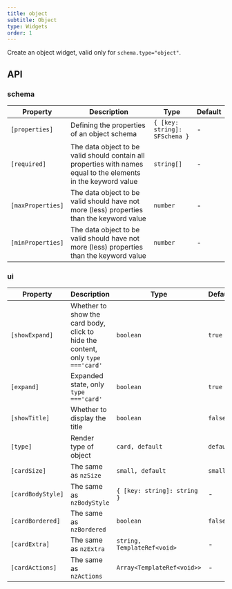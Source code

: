 ```yaml
---
title: object
subtitle: Object
type: Widgets
order: 1
---
```


Create an object widget, valid only for `schema.type="object"`.

## API


### schema

| Property | Description | Type | Default |
|----------|-------------|------|---------|
| `[properties]` | Defining the properties of an object schema | `{ [key: string]: SFSchema }` | - |
| `[required]` | The data object to be valid should contain all properties with names equal to the elements in the keyword value | `string[]` | - |
| `[maxProperties]` | The data object to be valid should have not more (less) properties than the keyword value | `number` | - |
| `[minProperties]` | The data object to be valid should have not more (less) properties than the keyword value | `number` | - |

### ui

| Property | Description | Type | Default |
|----------|-------------|------|---------|
| `[showExpand]` | Whether to show the card body, click to hide the content, only `type ==='card'` | `boolean` | `true` |
| `[expand]` | Expanded state, only `type ==='card'` | `boolean` | `true` |
| `[showTitle]` | Whether to display the title | `boolean` | `false` |
| `[type]` | Render type of object | `card, default` | `default` |
| `[cardSize]` | The same as `nzSize` | `small, default` | `small` |
| `[cardBodyStyle]` | The same as `nzBodyStyle` | `{ [key: string]: string }` | - |
| `[cardBordered]` | The same as `nzBordered` | `boolean` | `false` |
| `[cardExtra]` | The same as `nzExtra` | `string, TemplateRef<void>` | - |
| `[cardActions]` | The same as `nzActions` | `Array<TemplateRef<void>>` | - |
